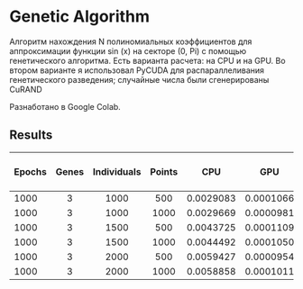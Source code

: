 # Genetic Algorithm

Алгоритм нахождения N полиномиальных коэффициентов для аппроксимации функции sin (x) на секторе (0, Pi) с помощью генетического алгоритма.
Есть варианта расчета: на CPU и на GPU. Во втором варианте я использовал PyCUDA для распараллеливания генетического разведения; случайные числа были сгенерированы CuRAND 

Разнаботано в Google Colab.

## Results
|  Epochs | Genes | Individuals | Points |    CPU   |   GPU   |CPU time/GPU time| Max Error CPU |  Max Error GPU |
| ------- |:-----:|:-----------:|:------:|:--------:|:-------:|:---------------:|:-------------:|:--------------:|
|  1000   |   3   | 1000        | 500    |0.0029083 |0.0001066|  27.3           | 1.58          |1.54            |
|  1000   |   3   | 1000        | 1000   |0.0029669 |0.0000981|  30.2           | 3.12          |3.12            |
|  1000   |   3   | 1500        | 500    |0.0043725 |0.0001109|  39.4           | 6.83          |1.84            |
|  1000   |   3   | 1500        | 1000   |0.0044492 |0.0001050|  42.4           | 10.46         |2.11            |
|  1000   |   3   | 2000        | 500    |0.0059427 |0.0000954|  62.3           | 1.18          |1.43            |
|  1000   |   3   | 2000        | 1000   |0.0058858 |0.0001011|  58.2           | 2.38          |2.04            |

